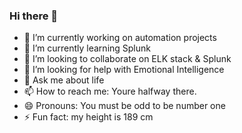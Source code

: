 ### Hi there 👋

- 🔭 I’m currently working on automation projects
- 🌱 I’m currently learning Splunk
- 👯 I’m looking to collaborate on ELK stack & Splunk
- 🤔 I’m looking for help with Emotional Intelligence
- 💬 Ask me about life
- 📫 How to reach me: Youre halfway there.
- 😄 Pronouns: You must be odd to be number one
- ⚡ Fun fact: my height is 189 cm

<!--
**idhamhalim/idhamhalim** is a ✨ _special_ ✨ repository because its `README.md` (this file) appears on your GitHub profile.

Here are some ideas to get you started:

- 🔭 I’m currently working on automation projects
- 🌱 I’m currently learning Splunk
- 👯 I’m looking to collaborate on ELK stack & Splunk
- 🤔 I’m looking for help with Emotional Intelligence
- 💬 Ask me about Kibana
- 📫 How to reach me: 
- 😄 Pronouns: ...
- ⚡ Fun fact: my height is 193 cm
-->
